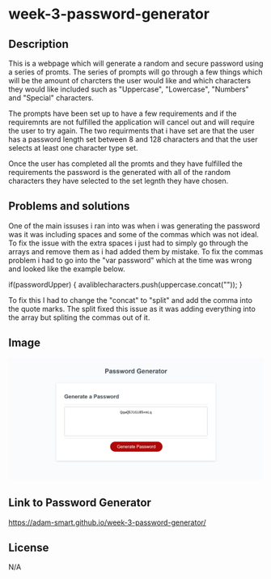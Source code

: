 # week-3-password-generator

## Description
This is a webpage which will generate a random and secure password using a series of promts. The series of prompts  will go through a few things which will be the amount of charcters the user would like and which characters they would like included such as "Uppercase", "Lowercase", "Numbers" and "Special" characters.

The prompts have been set up to have a few requirements and if the requiremnts are not fulfilled the application will cancel out and will require the user to try again. The two requirments that i have set are that the user has a password length set between 8 and 128 characters and that the user selects at least one character type set.

Once the user has completed all the promts and they have fulfilled the requirements the password is the generated with all of the random characters they have selected to the set legnth they have chosen.

## Problems and solutions 

One of the main issuses i ran into was when i was generating the password was it was including spaces and some of the commas which was not ideal. To fix the issue with the extra spaces i just had to simply go through the arrays and remove them as i had added them by mistake. To fix the commas problem i had to go into the "var password" which at the time was wrong and looked like the example below.

if(passwordUpper) {
avaliblecharacters.push(uppercase.concat(""));
}

To fix this I had to change the "concat" to "split" and add the comma into the quote marks. The split fixed this issue as it was adding everything into the array but spliting the commas out of it. 

## Image
![Image of the Password Generator](/Assets/PasswordGenDone.jpg)

## Link to Password Generator
https://adam-smart.github.io/week-3-password-generator/ 
## License
N/A